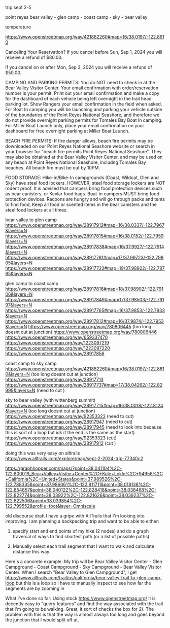 trip sept 2-5

point reyes 
bear valley - glen camp - coast camp - sky - bear valley

temperature 


https://www.openstreetmap.org/way/421882260#map=16/38.0197/-122.8610

Canceling Your Reservation?
If you cancel before Sun, Sep 1, 2024 you will receive a refund of $80.00.

If you cancel on or after Mon, Sep 2, 2024 you will receive a refund of $50.00.

CAMPING AND PARKING PERMITS: You do NOT need to check in at the Bear Valley Visitor Center. Your email confirmation with order/reservation number is your permit. Print out your email confirmation and make a copy for the dashboard of each vehicle being left overnight in the trail head parking lot. Show Rangers your email confirmation in the field when asked. For Boat In camping you will be launching and parking your vehicle outside of the boundaries of the Point Reyes National Seashore, and therefore we do not provide overnight parking permits for Tomales Bay Boat In camping. For Miller Boat Launch only, place your email confirmation on your dashboard for free overnight parking at Miller Boat Launch.


BEACH FIRE PERMITS: If fire danger allows, beach fire permits may be downloaded on our Point Reyes National Seashore website or search in your browser for "beach fire permits Point Reyes National Seashore". They may also be obtained at the Bear Valley Visitor Center, and may be used on any beach at Point Reyes National Seashore, includng Tomales Bay beaches. All beach fire must be out by 10PM.

FOOD STORAGE: Hike-in/Bike-In campgrounds (Coast, Wildcat, Glen and Sky) have steel food lockers. HOWEVER, steel food storage lockers are NOT rodent proof. It is advised that campers bring food protection devices such as bear canisters, or Kevlar food bags. Boat-in campers MUST bring food protection devices. Racoons are hungry and will go through packs and tents to find food, Keep all food or scented items in the bear canisters and the steel food lockers at all times.


bear valley to glen camp
https://www.openstreetmap.org/way/28917912#map=16/38.0337/-122.7967&layers=N
https://www.openstreetmap.org/way/28917815#map=16/38.0152/-122.7959&layers=N
https://www.openstreetmap.org/way/28917838#map=16/37.9927/-122.7914&layers=N
https://www.openstreetmap.org/way/28917781#map=17/37.99723/-122.79805&layers=N
https://www.openstreetmap.org/way/28917722#map=19/37.98922/-122.78795&layers=N

glen camp to coast camp
https://www.openstreetmap.org/way/28917816#map=18/37.98902/-122.79106&layers=N
https://www.openstreetmap.org/way/28917849#map=17/37.98503/-122.79197&layers=N
https://www.openstreetmap.org/way/28917765#map=16/37.9853/-122.7933&layers=N
https://www.openstreetmap.org/way/28917812#map=16/37.9874/-122.7953&layers=N
https://www.openstreetmap.org/way/780806445 (too long doesnt cut at junction)
https://www.openstreetmap.org/way/780806446
https://www.openstreetmap.org/way/659337470
https://www.openstreetmap.org/way/1223097219
https://www.openstreetmap.org/way/1223097220
https://www.openstreetmap.org/way/28917856

coast camp to sky camp
https://www.openstreetmap.org/way/421882260#map=16/38.0197/-122.8610&layers=N (too long doesnt cut at junction)
https://www.openstreetmap.org/way/28917713
https://www.openstreetmap.org/way/28917737#map=17/38.04262/-122.82999&layers=N (need to cut )

sky to bear valley (with wittenberg summit)
https://www.openstreetmap.org/way/28917715#map=16/38.0018/-122.8124&layers=N (too long doesnt cut at junction)
https://www.openstreetmap.org/way/92353323 (need to cut)
https://www.openstreetmap.org/way/28917947 (need to cut)
https://www.openstreetmap.org/way/28917945 (need to look into because this is sort of a loop but idk if the end is the same as the start)
https://www.openstreetmap.org/way/92353323 (cut)
https://www.openstreetmap.org/way/28917912 (cut )




doing this was very easy on alltrails 
https://www.alltrails.com/explore/map/sept-2-2024-trip-77340c2


https://graphhopper.com/maps/?point=38.041104%2C-122.800019_Bear+Valley+Visitor+Center%2C+Kule+Loklo%2C+94956%2C+California%2C+United+States&point=37.989526%2C-122.788335&point=37.986061%2C-122.811711&point=38.018138%2C-122.854857&point=38.040122%2C-122.828418&point=38.038468%2C-122.822774&point=38.03922%2C-122.821626&point=38.039237%2C-122.822506&point=38.039854%2C-122.799552&profile=foot&layer=Omniscale



old discourse draft
I have a gripe with AllTrails that I'm looking into improving. I am planning a backpacking trip and want to be able to either:

1) specify start and end points of my hike (2 nodes) and do a graph traversal of ways to find shortest path (or a list of possible paths).

2) Manually select each trail segment that I want to walk and calculate distance this way 

Here's a concrete example: 
My trip will be Bear Valley Visitor Center - Glen Campground - Coast Campground - Sky Campground - Bear Valley Visitor Center. When I search "Bear Valley to Glen Campground", I get https://www.alltrails.com/trail/us/california/bear-valley-trail-to-glen-camp-loop but this is a loop so I have to manually inspect to see how far the segments are by zooming in 

What I've done so far: 
Using stock https://www.openstreetmap.org/ it is decently easy to "query features" and find the way associated with the trail that I'm going to be walking. Great, it sort of checks the box for 2). The problem with this is that the way is almost always too long and goes beyond the junction that I would split off at. 
